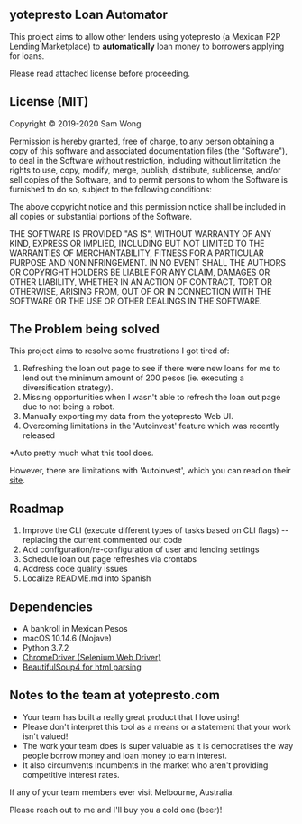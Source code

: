 ## yotepresto Loan Automator

This project aims to allow other lenders using yotepresto (a Mexican P2P Lending Marketplace) to **automatically** loan money to borrowers applying for loans.

Please read attached license before proceeding.


## License (MIT)

Copyright © 2019-2020 Sam Wong

Permission is hereby granted, free of charge, to any person obtaining a copy of this software and associated documentation files (the "Software"), to deal in the Software without restriction, including without limitation the rights to use, copy, modify, merge, publish, distribute, sublicense, and/or sell copies of the Software, and to permit persons to whom the Software is furnished to do so, subject to the following conditions:

The above copyright notice and this permission notice shall be included in all copies or substantial portions of the Software.

THE SOFTWARE IS PROVIDED "AS IS", WITHOUT WARRANTY OF ANY KIND, EXPRESS OR IMPLIED, INCLUDING BUT NOT LIMITED TO THE WARRANTIES OF MERCHANTABILITY, FITNESS FOR A PARTICULAR PURPOSE AND NONINFRINGEMENT. IN NO EVENT SHALL THE AUTHORS OR COPYRIGHT HOLDERS BE LIABLE FOR ANY CLAIM, DAMAGES OR OTHER LIABILITY, WHETHER IN AN ACTION OF CONTRACT, TORT OR OTHERWISE, ARISING FROM, OUT OF OR IN CONNECTION WITH THE SOFTWARE OR THE USE OR OTHER DEALINGS IN THE SOFTWARE.


## The Problem being solved

This project aims to resolve some frustrations I got tired of:
1. Refreshing the loan out page to see if there were new loans for me to lend out the minimum amount of 200 pesos (ie. executing a diversification strategy).
2. Missing opportunities when I wasn't able to refresh the loan out page due to not being a robot.
3. Manually exporting my data from the yotepresto Web UI.
4. Overcoming limitations in the 'Autoinvest' feature which was recently released

*Auto pretty much what this tool does.

However, there are limitations with 'Autoinvest', which you can read on their [site](yotepresto.com).


## Roadmap

1. Improve the CLI (execute different types of tasks based on CLI flags) -- replacing the current commented out code
2. Add configuration/re-configuration of user and lending settings
3. Schedule loan out page refreshes via crontabs
4. Address code quality issues
5. Localize README.md into Spanish


## Dependencies

- A bankroll in Mexican Pesos
- macOS 10.14.6 (Mojave)
- Python 3.7.2
- [ChromeDriver (Selenium Web Driver)](https://chromedriver.chromium.org/getting-started)
- [BeautifulSoup4 for html parsing](https://www.crummy.com/software/BeautifulSoup/bs4/doc/)


## Notes to the team at yotepresto.com

- Your team has built a really great product that I love using!
- Please don't interpret this tool as a means or a statement that your work isn't valued!
- The work your team does is super valuable as it is democratises the way people borrow money and loan money to earn interest.
- It also circumvents incumbents in the market who aren't providing competitive interest rates.

If any of your team members ever visit Melbourne, Australia.

Please reach out to me and I'll buy you a cold one (beer)!
